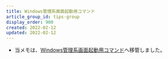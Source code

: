 ```yaml
---
title: Windows管理系画面起動用コマンド
article_group_id: tips-group
display_order: 900
created: 2022-02-12
updated: 2022-02-12
---
```

- 当メモは、[Windows管理系画面起動用コマンド](https://thinktwice.tech/it/windows/commands_for_starting_windows_management_system_screens/)へ移管しました。
